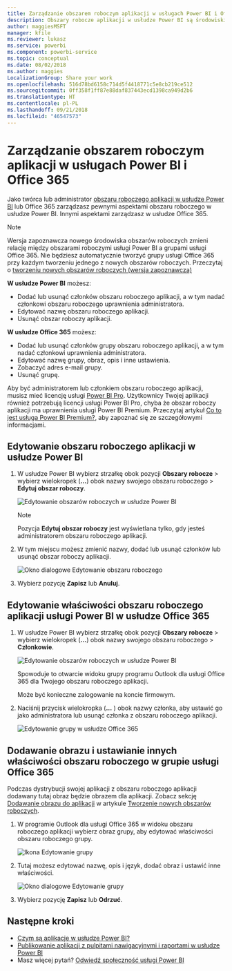 ```yaml
---
title: Zarządzanie obszarem roboczym aplikacji w usługach Power BI i Office 365
description: Obszary robocze aplikacji w usłudze Power BI są środowiskiem współpracy zbudowanym ma grupach usługi Office 365. Zarządzanie obszarem roboczym aplikacji w usługach Power BI, jak i Office 365.
author: maggiesMSFT
manager: kfile
ms.reviewer: lukasz
ms.service: powerbi
ms.component: powerbi-service
ms.topic: conceptual
ms.date: 08/02/2018
ms.author: maggies
LocalizationGroup: Share your work
ms.openlocfilehash: 516d78bd6158c714d5f4418771c5e8cb219ce512
ms.sourcegitcommit: 0ff358f1ff87e88daf837443ecd1398ca949d2b6
ms.translationtype: HT
ms.contentlocale: pl-PL
ms.lasthandoff: 09/21/2018
ms.locfileid: "46547573"
---
```

# <a name="manage-your-app-workspace-in-power-bi-and-office-365"></a>Zarządzanie obszarem roboczym aplikacji w usługach Power BI i Office 365
Jako twórca lub administrator [obszaru roboczego aplikacji w usłudze Power BI](consumer/end-user-apps.md) lub Office 365 zarządzasz pewnymi aspektami obszaru roboczego w usłudze Power BI. Innymi aspektami zarządzasz w usłudze Office 365. 

> [!NOTE]
> Wersja zapoznawcza nowego środowiska obszarów roboczych zmieni relację między obszarami roboczymi usługi Power BI a grupami usługi Office 365. Nie będziesz automatycznie tworzyć grupy usługi Office 365 przy każdym tworzeniu jednego z nowych obszarów roboczych. Przeczytaj o [tworzeniu nowych obszarów roboczych (wersja zapoznawcza)](service-create-the-new-workspaces.md)

**W usłudze Power BI** możesz:

* Dodać lub usunąć członków obszaru roboczego aplikacji, a w tym nadać członkowi obszaru roboczego uprawnienia administratora.
* Edytować nazwę obszaru roboczego aplikacji.
* Usunąć obszar roboczy aplikacji.

**W usłudze Office 365** możesz:

* Dodać lub usunąć członków grupy obszaru roboczego aplikacji, a w tym nadać członkowi uprawnienia administratora.
* Edytować nazwę grupy, obraz, opis i inne ustawienia.
* Zobaczyć adres e-mail grupy.
* Usunąć grupę.

Aby być administratorem lub członkiem obszaru roboczego aplikacji, musisz mieć licencję usługi [Power BI Pro](service-free-vs-pro.md). Użytkownicy Twojej aplikacji również potrzebują licencji usługi Power BI Pro, chyba że obszar roboczy aplikacji ma uprawnienia usługi Power BI Premium. Przeczytaj artykuł [Co to jest usługa Power BI Premium?](service-premium.md), aby zapoznać się ze szczegółowymi informacjami.

## <a name="edit-your-app-workspace-in-power-bi"></a>Edytowanie obszaru roboczego aplikacji w usłudze Power BI
1. W usłudze Power BI wybierz strzałkę obok pozycji **Obszary robocze** > wybierz wielokropek (**...**) obok nazwy swojego obszaru roboczego > **Edytuj obszar roboczy**. 
   
   ![Edytowanie obszarów roboczych w usłudze Power BI](media/service-manage-app-workspace-in-power-bi-and-office-365/power-bi-app-ellipsis.png)
   
   > [!NOTE]
   > Pozycja **Edytuj obszar roboczy** jest wyświetlana tylko, gdy jesteś administratorem obszaru roboczego aplikacji.
   > 
   > 
2. W tym miejscu możesz zmienić nazwy, dodać lub usunąć członków lub usunąć obszar roboczy aplikacji. 
   
   ![Okno dialogowe Edytowanie obszaru roboczego](media/service-manage-app-workspace-in-power-bi-and-office-365/power-bi-app-edit-workspace.png)
3. Wybierz pozycję **Zapisz** lub **Anuluj**.

## <a name="edit-power-bi-app-workspace-properties-in-office-365"></a>Edytowanie właściwości obszaru roboczego aplikacji usługi Power BI w usłudze Office 365
1. W usłudze Power BI wybierz strzałkę obok pozycji **Obszary robocze** > wybierz wielokropek (**...**) obok nazwy swojego obszaru roboczego > **Członkowie**. 
   
   ![Edytowanie obszarów roboczych w usłudze Power BI](media/service-manage-app-workspace-in-power-bi-and-office-365/power-bi-app-ellipsis.png)
   
   Spowoduje to otwarcie widoku grupy programu Outlook dla usługi Office 365 dla Twojego obszaru roboczego aplikacji.
   
   Może być konieczne zalogowanie na koncie firmowym.
2. Naciśnij przycisk wielokropka (**...** ) obok nazwy członka, aby ustawić go jako administratora lub usunąć członka z obszaru roboczego aplikacji. 
   
   ![Edytowanie grupy w usłudze Office 365](media/service-manage-app-workspace-in-power-bi-and-office-365/pbi_managegroupo365.png)

## <a name="add-an-image-and-set-other-workspace-properties-in-the-office-365-group"></a>Dodawanie obrazu i ustawianie innych właściwości obszaru roboczego w grupie usługi Office 365
Podczas dystrybucji swojej aplikacji z obszaru roboczego aplikacji dodawany tutaj obraz będzie obrazem dla aplikacji. Zobacz sekcję [Dodawanie obrazu do aplikacji](service-create-workspaces.md#add-an-image-to-your-office-365-app-workspace-optional) w artykule [Tworzenie nowych obszarów roboczych](service-create-workspaces.md).

1. W programie Outlook dla usługi Office 365 w widoku obszaru roboczego aplikacji wybierz obraz grupy, aby edytować właściwości obszaru roboczego grupy.
   
   ![Ikona Edytowanie grupy](media/service-manage-app-workspace-in-power-bi-and-office-365/pbi_editgroupo365.png)
2. Tutaj możesz edytować nazwę, opis i język, dodać obraz i ustawić inne właściwości.
   
   ![Okno dialogowe Edytowanie grupy](media/service-manage-app-workspace-in-power-bi-and-office-365/pbi_editgrpo365dialog.png)
3. Wybierz pozycję **Zapisz** lub **Odrzuć**.

## <a name="next-steps"></a>Następne kroki
* [Czym są aplikacje w usłudze Power BI?](consumer/end-user-apps.md)
* [Publikowanie aplikacji z pulpitami nawigacyjnymi i raportami w usłudze Power BI](consumer/end-user-create-apps.md)
* Masz więcej pytań? [Odwiedź społeczność usługi Power BI](http://community.powerbi.com/)

